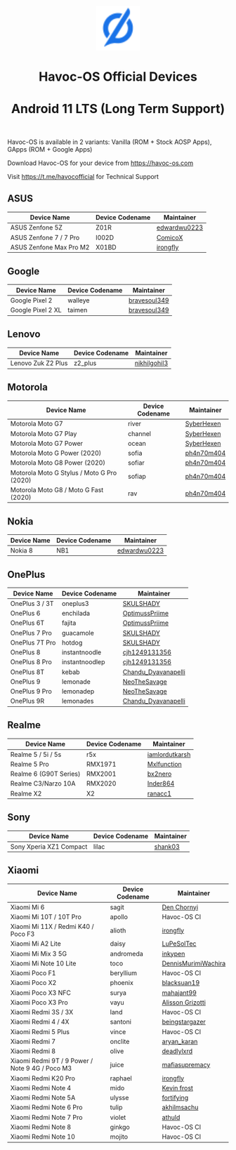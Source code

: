 <h3 align="center"><img src="https://github.com/SukeeratSG/dump-public/blob/iron/Assets/havoc_favicon.svg" width="20%" height="20%"></h3>
<h1 align="center">Havoc-OS Official Devices</h1>
<h1 align="center">Android 11 LTS (Long Term Support)</h1>
<br>

Havoc-OS is available in 2 variants: Vanilla (ROM + Stock AOSP Apps), GApps (ROM + Google Apps)

Download Havoc-OS for your device from https://havoc-os.com

Visit https://t.me/havocofficial for Technical Support

## ASUS

| Device Name             | Device Codename | Maintainer                                |
| ----------------------- | --------------- | ----------------------------------------- |
| ASUS Zenfone 5Z         | Z01R            | [edwardwu0223](https://t.me/edwardwu0223) |
| ASUS Zenfone 7 / 7 Pro  | I002D           | [ComicoX](https://t.me/ComicoX)           |
| ASUS Zenfone Max Pro M2 | X01BD           | [irongfly](https://t.me/irongfly)         |

## Google

| Device Name       | Device Codename | Maintainer                                |
| ----------------- | --------------- | ----------------------------------------- |
| Google Pixel 2    | walleye         | [bravesoul349](https://t.me/bravesoul349) |
| Google Pixel 2 XL | taimen          | [bravesoul349](https://t.me/bravesoul349) |

## Lenovo

| Device Name        | Device Codename | Maintainer                                |
| ------------------ | --------------- | ----------------------------------------- |
| Lenovo Zuk Z2 Plus | z2_plus         | [nikhilgohil3](https://t.me/nikhilgohil3) |

## Motorola

| Device Name                                | Device Codename | Maintainer                            |
| ------------------------------------------ | --------------- | ------------------------------------- |
| Motorola Moto G7                           | river           | [SyberHexen](https://t.me/SyberHexen) |
| Motorola Moto G7 Play                      | channel         | [SyberHexen](https://t.me/SyberHexen) |
| Motorola Moto G7 Power                     | ocean           | [SyberHexen](https://t.me/SyberHexen) |
| Motorola Moto G Power (2020)               | sofia           | [ph4n70m404](https://t.me/ph4n70m404) |
| Motorola Moto G8 Power (2020)              | sofiar          | [ph4n70m404](https://t.me/ph4n70m404) |
| Motorola Moto G Stylus / Moto G Pro (2020) | sofiap          | [ph4n70m404](https://t.me/ph4n70m404) |
| Motorola Moto G8 / Moto G Fast (2020)      | rav             | [ph4n70m404](https://t.me/ph4n70m404) |

## Nokia

| Device Name | Device Codename | Maintainer                                |
| ----------- | --------------- | ----------------------------------------- |
| Nokia 8     | NB1             | [edwardwu0223](https://t.me/edwardwu0223) |

## OnePlus

| Device Name    | Device Codename | Maintainer                                              |
| -------------- | --------------- | ------------------------------------------------------- |
| OnePlus 3 / 3T | oneplus3        | [SKULSHADY](https://t.me/SKULSHADY)                     |
| OnePlus 6      | enchilada       | [OptimussPriime](https://t.me/OptimussPriime)           |
| OnePlus 6T     | fajita          | [OptimussPriime](https://t.me/OptimussPriime)           |
| OnePlus 7 Pro  | guacamole       | [SKULSHADY](https://t.me/SKULSHADY)                     |
| OnePlus 7T Pro | hotdog          | [SKULSHADY](https://t.me/SKULSHADY)                     |
| OnePlus 8      | instantnoodle   | [cjh1249131356](https://t.me/cjh1249131356)             |
| OnePlus 8 Pro  | instantnoodlep  | [cjh1249131356](https://t.me/cjh1249131356)             |
| OnePlus 8T     | kebab           | [Chandu_Dyavanapelli](https://t.me/Chandu_Dyavanapelli) |
| OnePlus 9      | lemonade        | [NeoTheSavage](https://t.me/NeoTheSavage)               |
| OnePlus 9 Pro  | lemonadep       | [NeoTheSavage](https://t.me/NeoTheSavage)               |
| OnePlus 9R     | lemonades       | [Chandu_Dyavanapelli](https://t.me/Chandu_Dyavanapelli) |

## Realme

| Device Name            | Device Codename | Maintainer                                    |
| ---------------------- | --------------- | --------------------------------------------- |
| Realme 5 / 5i / 5s     | r5x             | [iamlordutkarsh](https://t.me/iamlordutkarsh) |
| Realme 5 Pro           | RMX1971         | [Mxlfunction](https://t.me/Mxlfunction)       |
| Realme 6 (G90T Series) | RMX2001         | [bx2nero](https://t.me/bx2nero)               |
| Realme C3/Narzo 10A    | RMX2020         | [Inder864](https://t.me/Inder864)             |
| Realme X2              | X2              | [ranacc1](https://t.me/ranacc1)               |

## Sony

| Device Name             | Device Codename | Maintainer                      |
| ----------------------- | --------------- | ------------------------------- |
| Sony Xperia XZ1 Compact | lilac           | [shank03](https://t.me/shank03) |

## Xiaomi

| Device Name                                     | Device Codename | Maintainer                                              |
| ----------------------------------------------- | --------------- | ------------------------------------------------------- |
| Xiaomi Mi 6                                     | sagit           | [Den Chornyi](https://t.me/DuumXH)                      |
| Xiaomi Mi 10T / 10T Pro                         | apollo          | Havoc-OS CI                                             |
| Xiaomi Mi 11X / Redmi K40 / Poco F3             | alioth          | [irongfly](https://t.me/irongfly)                       |
| Xiaomi Mi A2 Lite                               | daisy           | [LuPeSolTec](https://t.me/LuPeSolTec)                   |
| Xiaomi Mi Mix 3 5G                              | andromeda       | [inkypen](https://t.me/inkypen)                         |
| Xiaomi Mi Note 10 Lite                          | toco            | [DennisMurimiWachira](https://t.me/DennisMurimiWachira) |
| Xiaomi Poco F1                                  | beryllium       | Havoc-OS CI                                             |
| Xiaomi Poco X2                                  | phoenix         | [blacksuan19](https://t.me/blacksuan19)                 |
| Xiaomi Poco X3 NFC                              | surya           | [mahajant99](https://t.me/mahajant99)                   |
| Xiaomi Poco X3 Pro                              | vayu            | [Alisson Grizotti](https://t.me/bagualisson)            |
| Xiaomi Redmi 3S / 3X                            | land            | Havoc-OS CI                                             |
| Xiaomi Redmi 4 / 4X                             | santoni         | [beingstargazer](https://t.me/beingstargazer)           |
| Xiaomi Redmi 5 Plus                             | vince           | Havoc-OS CI                                             |
| Xiaomi Redmi 7                                  | onclite         | [aryan_karan](https://t.me/aryan_karan)                 |
| Xiaomi Redmi 8                                  | olive           | [deadlylxrd](https://t.me/deadlylxrd)                   |
| Xiaomi Redmi 9T / 9 Power / Note 9 4G / Poco M3 | juice           | [mafiasupremacy](https://t.me/mafiasupremacy)           |
| Xiaomi Redmi K20 Pro                            | raphael         | [irongfly](https://t.me/irongfly)                       |
| Xiaomi Redmi Note 4                             | mido            | [Kevin frost](https://t.me/Kevinfrostto)                |
| Xiaomi Redmi Note 5A                            | ulysse          | [fortifying](https://t.me/fortifying)                   |
| Xiaomi Redmi Note 6 Pro                         | tulip           | [akhilmsachu](https://t.me/akhilmsachu)                 |
| Xiaomi Redmi Note 7 Pro                         | violet          | [athuld](https://t.me/athuld)                           |
| Xiaomi Redmi Note 8                             | ginkgo          | Havoc-OS CI                                             |
| Xiaomi Redmi Note 10                            | mojito          | Havoc-OS CI                                             |
